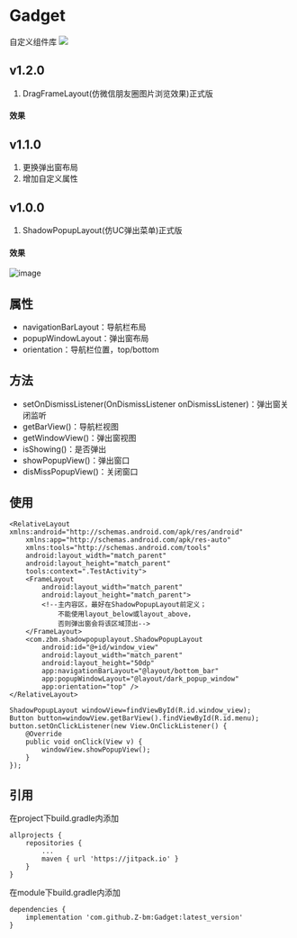 # Gadget
自定义组件库 [![](https://www.jitpack.io/v/Z-bm/Gadget.svg)](https://www.jitpack.io/#Z-bm/Gadget)

## v1.2.0
1. DragFrameLayout(仿微信朋友圈图片浏览效果)正式版
#### 效果



## v1.1.0
1. 更换弹出窗布局
2. 增加自定义属性

## v1.0.0
1. ShadowPopupLayout(仿UC弹出菜单)正式版

#### 效果

![image](https://github.com/Z-bm/Gadget/blob/master/img/popup.gif)

属性
-
* navigationBarLayout：导航栏布局
* popupWindowLayout：弹出窗布局
* orientation：导航栏位置，top/bottom

方法
-
* setOnDismissListener(OnDismissListener onDismissListener)：弹出窗关闭监听
* getBarView()：导航栏视图
* getWindowView()：弹出窗视图
* isShowing()：是否弹出
* showPopupView()：弹出窗口
* disMissPopupView()：关闭窗口

使用
-
```
<RelativeLayout xmlns:android="http://schemas.android.com/apk/res/android"
    xmlns:app="http://schemas.android.com/apk/res-auto"
    xmlns:tools="http://schemas.android.com/tools"
    android:layout_width="match_parent"
    android:layout_height="match_parent"
    tools:context=".TestActivity">
    <FrameLayout
        android:layout_width="match_parent"
        android:layout_height="match_parent">
        <!--主内容区，最好在ShadowPopupLayout前定义；
            不能使用layout_below或layout_above，
            否则弹出窗会将该区域顶出-->
    </FrameLayout>
    <com.zbm.shadowpopuplayout.ShadowPopupLayout
        android:id="@+id/window_view"
        android:layout_width="match_parent"
        android:layout_height="50dp"
        app:navigationBarLayout="@layout/bottom_bar"
        app:popupWindowLayout="@layout/dark_popup_window"
        app:orientation="top" />
</RelativeLayout>
```
```
ShadowPopupLayout windowView=findViewById(R.id.window_view);
Button button=windowView.getBarView().findViewById(R.id.menu);
button.setOnClickListener(new View.OnClickListener() {
    @Override
    public void onClick(View v) {
        windowView.showPopupView();
    }
});
```

引用
-
在project下build.gradle内添加
```
allprojects {
	repositories {
		...
		maven { url 'https://jitpack.io' }
	}
}
```

在module下build.gradle内添加
```
dependencies {
	implementation 'com.github.Z-bm:Gadget:latest_version'
}
```
